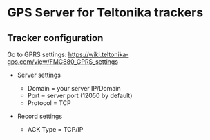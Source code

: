 # GPS Server for Teltonika trackers

## Tracker configuration

Go to GPRS settings: https://wiki.teltonika-gps.com/view/FMC880_GPRS_settings

- Server settings
  - Domain = your server IP/Domain 
  - Port = server port (12050 by default)
  - Protocol = TCP

- Record settings
  - ACK Type = TCP/IP
